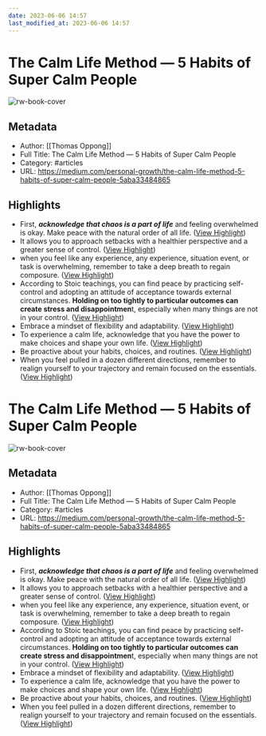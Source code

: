 ```yaml
---
date: 2023-06-06 14:57
last_modified_at: 2023-06-06 14:57
---
```

# The Calm Life Method — 5 Habits of Super Calm People

![rw-book-cover](https://miro.medium.com/v2/resize:fit:1200/1*Kzojgjvyb6y_Fs11p2HxXg.jpeg)

## Metadata
- Author: [[Thomas Oppong]]
- Full Title: The Calm Life Method — 5 Habits of Super Calm People
- Category: #articles
- URL: https://medium.com/personal-growth/the-calm-life-method-5-habits-of-super-calm-people-5aba33484865

## Highlights
- First, ***acknowledge that chaos is a part of life*** and feeling overwhelmed is okay. Make peace with the natural order of all life. ([View Highlight](https://read.readwise.io/read/01h1zek3aj8aq0r9dmj51493d2))
- It allows you to approach setbacks with a healthier perspective and a greater sense of control. ([View Highlight](https://read.readwise.io/read/01h1zek7t6kgd27nx3mfyw085b))
- when you feel like any experience, any experience, situation event, or task is overwhelming, remember to take a deep breath to regain composure. ([View Highlight](https://read.readwise.io/read/01h1zekzxbsnnqs5axemxfra2q))
- According to Stoic teachings, you can find peace by practicing self-control and adopting an attitude of acceptance towards external circumstances.
  **Holding on too tightly to particular outcomes can create stress and disappointmen**t, especially when many things are not in your control. ([View Highlight](https://read.readwise.io/read/01h1zemc1h13p563rq4fm3hx77))
- Embrace a mindset of flexibility and adaptability. ([View Highlight](https://read.readwise.io/read/01h1zemfsw9pgn81yr9de14bee))
- To experience a calm life, acknowledge that you have the power to make choices and shape your own life. ([View Highlight](https://read.readwise.io/read/01h1zen26ntdr8mg0xbexwvhze))
- Be proactive about your habits, choices, and routines. ([View Highlight](https://read.readwise.io/read/01h1zenw6a61280efja6szbe61))
- When you feel pulled in a dozen different directions, remember to realign yourself to your trajectory and remain focused on the essentials. ([View Highlight](https://read.readwise.io/read/01h1zenyr8p64y5mt89egst4ka))
# The Calm Life Method — 5 Habits of Super Calm People

![rw-book-cover](https://miro.medium.com/v2/resize:fit:1200/1*Kzojgjvyb6y_Fs11p2HxXg.jpeg)

## Metadata
- Author: [[Thomas Oppong]]
- Full Title: The Calm Life Method — 5 Habits of Super Calm People
- Category: #articles
- URL: https://medium.com/personal-growth/the-calm-life-method-5-habits-of-super-calm-people-5aba33484865

## Highlights
- First, ***acknowledge that chaos is a part of life*** and feeling overwhelmed is okay. Make peace with the natural order of all life. ([View Highlight](https://read.readwise.io/read/01h1zek3aj8aq0r9dmj51493d2))
- It allows you to approach setbacks with a healthier perspective and a greater sense of control. ([View Highlight](https://read.readwise.io/read/01h1zek7t6kgd27nx3mfyw085b))
- when you feel like any experience, any experience, situation event, or task is overwhelming, remember to take a deep breath to regain composure. ([View Highlight](https://read.readwise.io/read/01h1zekzxbsnnqs5axemxfra2q))
- According to Stoic teachings, you can find peace by practicing self-control and adopting an attitude of acceptance towards external circumstances.
  **Holding on too tightly to particular outcomes can create stress and disappointmen**t, especially when many things are not in your control. ([View Highlight](https://read.readwise.io/read/01h1zemc1h13p563rq4fm3hx77))
- Embrace a mindset of flexibility and adaptability. ([View Highlight](https://read.readwise.io/read/01h1zemfsw9pgn81yr9de14bee))
- To experience a calm life, acknowledge that you have the power to make choices and shape your own life. ([View Highlight](https://read.readwise.io/read/01h1zen26ntdr8mg0xbexwvhze))
- Be proactive about your habits, choices, and routines. ([View Highlight](https://read.readwise.io/read/01h1zenw6a61280efja6szbe61))
- When you feel pulled in a dozen different directions, remember to realign yourself to your trajectory and remain focused on the essentials. ([View Highlight](https://read.readwise.io/read/01h1zenyr8p64y5mt89egst4ka))
